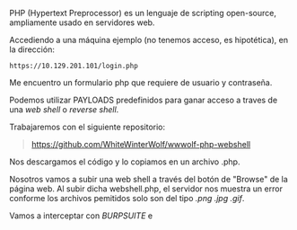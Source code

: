 PHP (Hypertext Preprocessor) es un lenguaje de scripting open-source, ampliamente usado en servidores web.

Accediendo a una máquina ejemplo (no tenemos acceso, es hipotética), en la dirección:
```
https://10.129.201.101/login.php
```
Me encuentro un formulario php que requiere de usuario y contraseña.

Podemos utilizar PAYLOADS predefinidos para ganar acceso a traves de una *web shell* o *reverse shell*.

Trabajaremos con el siguiente repositorio:
>https://github.com/WhiteWinterWolf/wwwolf-php-webshell

Nos descargamos el código y lo copiamos en un archivo .php.

Nosotros vamos a subir una web shell a través del botón de "Browse" de la página web. Al subir dicha webshell.php, el servidor nos muestra un error conforme los archivos pemitidos solo son del tipo *.png .jpg .gif*.

Vamos a interceptar con *BURPSUITE* e



